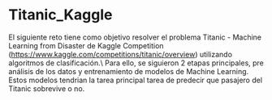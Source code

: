# Titanic_Kaggle

El siguiente reto tiene como objetivo resolver el problema Titanic - Machine Learning from Disaster de Kaggle Competition (https://www.kaggle.com/competitions/titanic/overview) utilizando algoritmos de clasificación.\ 
Para ello, se siguieron 2 etapas principales, pre análisis de los datos y entrenamiento de modelos de Machine Learning. Estos modelos tendrian la tarea principal tarea de predecir que pasajero del Titanic sobrevive o no.
